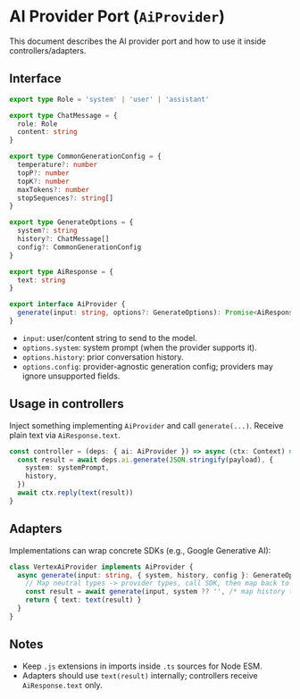 # AI Provider Port (`AiProvider`)

This document describes the AI provider port and how to use it inside controllers/adapters.

## Interface

```ts
export type Role = 'system' | 'user' | 'assistant'

export type ChatMessage = {
  role: Role
  content: string
}

export type CommonGenerationConfig = {
  temperature?: number
  topP?: number
  topK?: number
  maxTokens?: number
  stopSequences?: string[]
}

export type GenerateOptions = {
  system?: string
  history?: ChatMessage[]
  config?: CommonGenerationConfig
}

export type AiResponse = {
  text: string
}

export interface AiProvider {
  generate(input: string, options?: GenerateOptions): Promise<AiResponse>
}
```

- `input`: user/content string to send to the model.
- `options.system`: system prompt (when the provider supports it).
- `options.history`: prior conversation history.
- `options.config`: provider-agnostic generation config; providers may ignore unsupported fields.

## Usage in controllers

Inject something implementing `AiProvider` and call `generate(...)`. Receive plain text via `AiResponse.text`.

```ts
const controller = (deps: { ai: AiProvider }) => async (ctx: Context) => {
  const result = await deps.ai.generate(JSON.stringify(payload), {
    system: systemPrompt,
    history,
  })
  await ctx.reply(text(result))
}
```

## Adapters

Implementations can wrap concrete SDKs (e.g., Google Generative AI):

```ts
class VertexAiProvider implements AiProvider {
  async generate(input: string, { system, history, config }: GenerateOptions = {}) {
    // Map neutral types -> provider types, call SDK, then map back to AiResponse
    const result = await generate(input, system ?? '', /* map history to vendor */ undefined)
    return { text: text(result) }
  }
}
```

## Notes
- Keep `.js` extensions in imports inside `.ts` sources for Node ESM.
- Adapters should use `text(result)` internally; controllers receive `AiResponse.text` only.